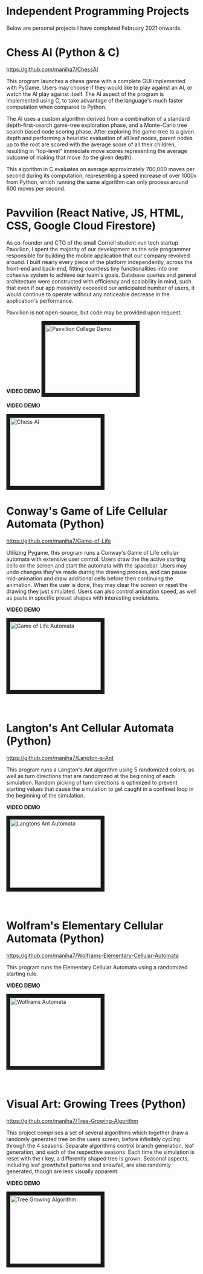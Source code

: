 # Independent Programming Projects
Below are personal projects I have completed February 2021 onwards.

# Chess AI (Python & C)
<https://github.com/maniha7/ChessAI>

This program launches a chess game with a complete GUI implemented with PyGame. Users may choose if they would like to play against an AI, or watch the AI play against itself. The AI aspect of the program is implemented using C, to take advantage of the language's much faster computation when compared to Python. 

The AI uses a custom algorithm derived from a combination of a standard depth-first-search game-tree exploration phase, and a Monte-Carlo tree search based node scoring phase. After exploring the game-tree to a given depth and performing a heuristic evaluation of all leaf nodes, parent nodes up to the root are scored with the average score of all their children, resulting in "top-level" immediate move scores representing the average outcome of making that move (to the given depth).

This algorithm in C evaluates on average approximately 700,000 moves per second during its computation, representing a speed increase of over 1000x from Python, which running the same algorithm can only process around 600 moves per second.

# Pavvilion (React Native, JS, HTML, CSS, Google Cloud Firestore)
As co-founder and CTO of the small Cornell student-run tech startup Pavvilion, I spent the majority of our development as the sole programmer responsible for building the mobile application that our company revolved around. I built nearly every piece of the platform independently, across the front-end and back-end, fitting countless tiny functionalities into one cohesive system to achieve our team's goals. Database queries and general architecture were constructed with efficiency and scalability in mind, such that even if our app massively exceeded our anticipated number of users, it would continue to operate without any noticeable decrease in the application's performance.

Pavvilion is not open-source, but code may be provided upon request.

**VIDEO DEMO**
<a href="https://www.youtube.com/watch?v=4sI9UVPREe8
" target="_blank"><img src="http://img.youtube.com/vi/4sI9UVPREe8/0.jpg" 
alt="Pavvilion College Demo" width="240" height="180" border="10" /></a>


**VIDEO DEMO**

<a href="https://www.youtube.com/watch?v=eJibH-Cjmc8
" target="_blank"><img src="http://img.youtube.com/vi/eJibH-Cjmc8/0.jpg" 
alt="Chess AI" width="240" height="180" border="10" /></a>


# Conway's Game of Life Cellular Automata (Python)
<https://github.com/maniha7/Game-of-Life>

Utilizing Pygame, this program runs a Conway's Game of Life cellular automata with extensive user control. Users draw the the active starting cells on the screen and start the automata with the spacebar. Users may undo changes they've made during the drawing process, and can pause mid-animation and draw additional cells before then continuing the animation. When the user is done, they may clear the screen or reset the drawing they just simulated. Users can also control animation speed, as well as paste in specific preset shapes with interesting evolutions.


**VIDEO DEMO**

<a href="http://www.youtube.com/watch?feature=player_embedded&v=ajelLPL6CUA
" target="_blank"><img src="http://img.youtube.com/vi/ajelLPL6CUA/0.jpg" 
alt="Game of Life Automata" width="240" height="180" border="10" /></a>
<br>
<br>
<br>
# Langton's Ant Cellular Automata (Python)
<https://github.com/maniha7/Langton-s-Ant>

This program runs a Langton's Ant algorithm using 5 randomized colors, as well as turn directions that are randomized at the beginning of each simulation.  Random picking of turn directions is optimized to prevent starting values that cause the simulation to get caught in a confined loop in the beginning of the simulation.


**VIDEO DEMO**

<a href="http://www.youtube.com/watch?feature=player_embedded&v=OglhjBUFO00
" target="_blank"><img src="http://img.youtube.com/vi/OglhjBUFO00/0.jpg" 
alt="Langtons Ant Automata" width="240" height="180" border="10" /></a>
<br>
<br>
<br>
# Wolfram's Elementary Cellular Automata (Python)
<https://github.com/maniha7/Wolframs-Elementary-Cellular-Automata>

This program runs the Elementary Cellular Automata using a randomized starting rule.

**VIDEO DEMO**

<a href="http://www.youtube.com/watch?feature=player_embedded&v=PHBKFyh4U20
" target="_blank"><img src="http://img.youtube.com/vi/PHBKFyh4U20/0.jpg" 
alt="Wolframs Automata" width="240" height="180" border="10" /></a>
<br>
<br>
<br>
# Visual Art: Growing Trees (Python)
<https://github.com/maniha7/Tree-Growing-Algorithm>

This project comprises a set of several algorithms which together draw a randomly generated tree on the users screen, before infinitely cycling through the 4 seasons. Separate algorithms control branch generation, leaf generation, and each of the respective seasons. Each time the simulation is reset with the r key, a differently shaped tree is grown. Seasonal aspects, including leaf growth/fall patterns and snowfall, are also randomly generated, though are less visually apparent.

**VIDEO DEMO**

<a href="http://www.youtube.com/watch?feature=player_embedded&v=EyXyJo-bQBQ
" target="_blank"><img src="http://img.youtube.com/vi/EyXyJo-bQBQ/0.jpg" 
alt="Tree Growing Algorithm" width="240" height="180" border="10" /></a>
